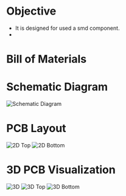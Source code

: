 # Objective
* It is designed for used a smd component.
* 

# Bill of Materials


# Schematic Diagram
![Schematic Diagram](https://user-images.githubusercontent.com/40338644/118956839-982bf400-b97d-11eb-8d63-1d05a37e409d.JPG)

# PCB Layout
![2D Top](https://user-images.githubusercontent.com/40338644/118956876-9feb9880-b97d-11eb-98ce-1ffcd2aa8bcf.JPG)
![2D Bottom](https://user-images.githubusercontent.com/40338644/118956890-a2e68900-b97d-11eb-81a4-fd13ac720eed.JPG)

# 3D PCB Visualization
![3D](https://user-images.githubusercontent.com/40338644/118956919-aaa62d80-b97d-11eb-86e2-fde950948755.JPG)
![3D Top](https://user-images.githubusercontent.com/40338644/118956941-aed24b00-b97d-11eb-9d78-945a500345cc.JPG)
![3D Bottom](https://user-images.githubusercontent.com/40338644/118956952-b09c0e80-b97d-11eb-88b7-1a9cd4b3e592.JPG)

